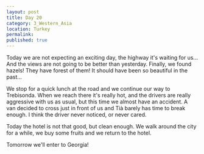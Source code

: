 ```yaml
---
layout: post
title: Day 20
category: 3_Western_Asia
location: Turkey
permalink: 
published: true
---
```


Today we are not expecting an exciting day, the highway it's waiting for us... And the views are not going to be better than yesterday. Finally, we found hazels! They have forest of them! It should have been so beautiful in the past...

We stop for a quick lunch at the road and we continue our way to Trebisonda. When we reach there it's really hot, and the drivers are really aggressive with us as usual, but this time we almost have an accident. A van decided to cross just in front of us and Tià barely has time to break enough. I think the driver never noticed, or never cared.

Today the hotel is not that good, but clean enough. We walk around the city for a while, we buy some fruits and we return to the hotel.

Tomorrow we'll enter to Georgia!